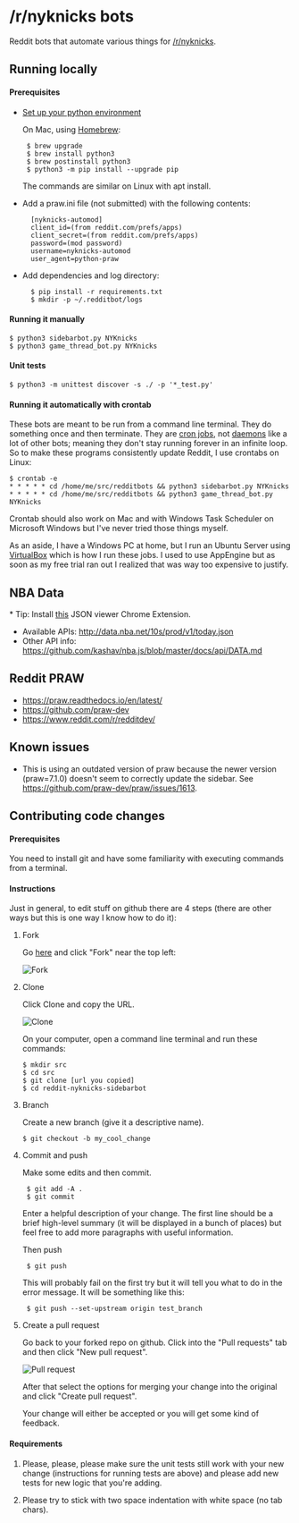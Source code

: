 # /r/nyknicks bots

Reddit bots that automate various things for 
[/r/nyknicks](https://www.reddit.com/r/NYKnicks/).

## Running locally

#### Prerequisites

* [Set up your python environment](https://cloud.google.com/python/setup)

  On Mac, using [Homebrew](https://brew.sh/):

       $ brew upgrade
       $ brew install python3
       $ brew postinstall python3
       $ python3 -m pip install --upgrade pip

  The commands are similar on Linux with apt install.

* Add a praw.ini file (not submitted) with the following contents:

        [nyknicks-automod]
        client_id=(from reddit.com/prefs/apps)
        client_secret=(from reddit.com/prefs/apps)
        password=(mod password)
        username=nyknicks-automod
        user_agent=python-praw

* Add dependencies and log directory:

        $ pip install -r requirements.txt    
        $ mkdir -p ~/.redditbot/logs
    
#### Running it manually

    $ python3 sidebarbot.py NYKnicks
    $ python3 game_thread_bot.py NYKnicks

#### Unit tests

    $ python3 -m unittest discover -s ./ -p '*_test.py'

#### Running it automatically with crontab

These bots are meant to be run from a command line terminal. They do something
once and then terminate. They are [cron jobs](https://en.wikipedia.org/wiki/Cron), 
not [daemons](https://en.wikipedia.org/wiki/Daemon_(computing)) like a lot of
other bots; meaning they don't stay running forever in an infinite loop. So to 
make these programs consistently update Reddit, I use crontabs on Linux:

    $ crontab -e
    * * * * * cd /home/me/src/redditbots && python3 sidebarbot.py NYKnicks
    * * * * * cd /home/me/src/redditbots && python3 game_thread_bot.py NYKnicks

Crontab should also work on Mac and with Windows Task Scheduler on Microsoft 
Windows but I've never tried those things myself.

As an aside, I have a Windows PC at home, but I run an Ubuntu Server using 
[VirtualBox](https://www.virtualbox.org/) which is how I run these jobs. I used
to use AppEngine but as soon as my free trial ran out I realized that was way too
expensive to justify.

## NBA Data

\* Tip: Install [this](https://chrome.google.com/webstore/detail/json-viewer/gbmdgpbipfallnflgajpaliibnhdgobh/related?hl=en-US) JSON viewer Chrome Extension.

* Available APIs: http://data.nba.net/10s/prod/v1/today.json
* Other API info: https://github.com/kashav/nba.js/blob/master/docs/api/DATA.md

## Reddit PRAW

* https://praw.readthedocs.io/en/latest/
* https://github.com/praw-dev
* https://www.reddit.com/r/redditdev/

## Known issues

* This is using an outdated version of praw because the newer version
(praw=7.1.0) doesn't seem to correctly update the sidebar. See 
https://github.com/praw-dev/praw/issues/1613.

## Contributing code changes

#### Prerequisites

You need to install git and have some familiarity with executing
commands from a terminal.

#### Instructions

Just in general, to edit stuff on github there are 4 steps (there are other ways
but this is one way I know how to do it):

1. Fork

   Go [here](https://github.com/agaber/reddit-nyknicks-sidebarbot) and click
   "Fork" near the top left:
   
   ![Fork](https://i.imgur.com/TvuVRKp.png) 
   
1. Clone

   Click Clone and copy the URL. 
   
   ![Clone](https://i.imgur.com/taHxmrx.png)
   
   On your computer, open a command line terminal and run these commands:
   
       $ mkdir src
       $ cd src
       $ git clone [url you copied]
       $ cd reddit-nyknicks-sidebarbot
        
1. Branch

    Create a new branch (give it a descriptive name).
    
       $ git checkout -b my_cool_change

1. Commit and push

    Make some edits and then commit.
    
        $ git add -A .
        $ git commit
    
    Enter a helpful description of your change. The first line should be a brief
    high-level summary (it will be displayed in a bunch of places) but feel free
    to add more paragraphs with useful information.
    
    Then push
    
        $ git push
    
    This will probably fail on the first try but it will tell you what to do in
    the error message. It will be something like this:
    
        $ git push --set-upstream origin test_branch
    
1. Create a pull request

    Go back to your forked repo on github. Click into the "Pull requests" tab and
    then click "New pull request".
    
    ![Pull request](https://i.imgur.com/IIJ9twX.png)
    
    After that select the options for merging your change into the original and
    click "Create pull request".
    
    Your change will either be accepted or you will get some kind of feedback.
    
#### Requirements

1. Please, please, please make sure the unit tests still work with your new change
(instructions for running tests are above) and please add new tests for new logic
that you're adding.

2. Please try to stick with two space indentation with white space
(no tab chars).
